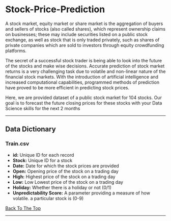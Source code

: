 # Stock-Price-Prediction

A stock market, equity market or share market is the aggregation of buyers and sellers of stocks (also called shares), which represent ownership claims on businesses; these may include securities listed on a public stock exchange, as well as stock that is only traded privately, such as shares of private companies which are sold to investors through equity crowdfunding platforms.

The secret of a successful stock trader is being able to look into the future of the stocks and make wise decisions. Accurate prediction of stock market returns is a very challenging task due to volatile and non-linear nature of the financial stock markets. With the introduction of artificial intelligence and increased computational capabilities, programmed methods of prediction have proved to be more efficient in predicting stock prices.

 Here, we are provided dataset of a public stock market for 104 stocks. Our goal is to forecast the future closing prices for these stocks with your Data Science skills for the next 2 months
 
 ---

## Data Dictionary
### Train.csv
* **id:** Unique ID for each record
* **Stock:** Unique ID for a stock
* **Date:** Date for which the stock prices are provided
* **Open:** Opening price of the stock on a trading day
* **High:** Highest price of the stock on a trading day
* **Low:** Low	Lowest price of the stock on a trading day
* **Holiday:** Whether there is a holiday or not (0/1)
* **Unpredictability Score:** A parameter providing a measure of how volatile. a particular stock is (0-9)


[Back To The Top](#Stock-Price-Prediction)

---
